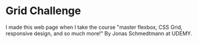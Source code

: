 # Grid Challenge

I made this web page when I take the course "master flexbox, CSS Grid, responsive design, and so much more!"
By Jonas Schmedtmann at UDEMY.
